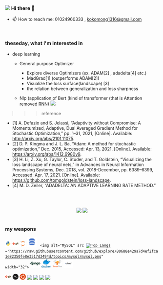 ### <img src="https://media.giphy.com/media/hvRJCLFzcasrR4ia7z/giphy.gif" width="25px"> Hi there 👋 
- 📫 How to reach me: 01024960333 , kokomong1316@gmail.com

<br>

### theseday, what i'm interested in  <br> 
- deep learning 
    -  General purpose Optimizer 
        - Explore diverse Optimizers (ex. ADAM[2] , adadelta[4]  etc.)
        - MadGrad[1] (outperforms ADAM[2])
        - Visualize the loss surface(landscape) [3]
        - the relation between generalization and loss sharpness
        
    - Nlp (application of Bert (kind of transformer (that is Attention removed RNN)
![](https://gaussian37.github.io/assets/img/dl/concept/transformer/0.png)

>>>reference
- [1] A. Defazio and S. Jelassi, “Adaptivity without Compromise: A Momentumized, Adaptive, Dual Averaged Gradient Method for Stochastic Optimization,” pp. 1–31, 2021, [Online]. Available: http://arxiv.org/abs/2101.11075.
- [2] D. P. Kingma and J. L. Ba, “Adam: A method for stochastic optimization,” Dec. 2015, Accessed: Apr. 13, 2021. [Online]. Available: https://arxiv.org/abs/1412.6980v9.
- [3] H. Li, Z. Xu, G. Taylor, C. Studer, and T. Goldstein, “Visualizing the loss landscape of neural nets,” in Advances in Neural Information Processing Systems, Dec. 2018, vol. 2018-December, pp. 6389–6399, Accessed: Apr. 17, 2021. [Online]. Available: https://github.com/tomgoldstein/loss-landscape.
- [4] M. D. Zeiler, “ADADELTA: AN ADAPTIVE LEARNING RATE METHOD.”
<br>
<br>
<br>
 <div align=center>
    <img src='https://github-readme-stats.vercel.app/api/top-langs/?username=epsilon-deltta&layout=compact&hide=Shell,Batchifile,PowerShell&langs_count=6&theme=react'>
    <img src='https://github-readme-stats.vercel.app/api?username=epsilon-deltta'>
</div>
<br> 

### my weapons

<code><img title="Python" height="20" src="https://raw.githubusercontent.com/github/explore/80688e429a7d4ef2fca1e82350fe8e3517d3494d/topics/python/python.png"></code>
<code><img title="Git and Github" height="20" src="https://raw.githubusercontent.com/github/explore/80688e429a7d4ef2fca1e82350fe8e3517d3494d/topics/git/git.png"></code>
<code><img title="Jupyter Notebooks and Lab" height="20" src="https://raw.githubusercontent.com/github/explore/80688e429a7d4ef2fca1e82350fe8e3517d3494d/topics/jupyter-notebook/jupyter-notebook.png"></code>
<code><img alt="SQL" src="https://raw.githubusercontent.com/github/explore/80688e429a7d4ef2fca1e82350fe8e3517d3494d/topics/sql/sql.png" width="32"></code>
<code>
    <img alt="MySQL" src  [![Top Langs](https://github-readme-stats.vercel.app/api/top-langs/?username=firstquarter-J&layut=compact&hide=Shell,Batchifile,PowerShell&langs_count=6&theme=react)](https://github.com/firstquarter-J/github-readme-stats)="https://raw.githubusercontent.com/github/explore/80688e429a7d4ef2fca1e82350fe8e3517d3494d/topics/mysql/mysql.png" width="32"></code>
<code><img alt="Djagno" src="https://raw.githubusercontent.com/github/explore/80688e429a7d4ef2fca1e82350fe8e3517d3494d/topics/django/django.png" width="32"></code>
<code><img alt="Docker" src="https://raw.githubusercontent.com/github/explore/80688e429a7d4ef2fca1e82350fe8e3517d3494d/topics/docker/docker.png" width="32"></code>
<code><img alt="tensorflow" src="https://raw.githubusercontent.com/github/explore/80688e429a7d4ef2fca1e82350fe8e3517d3494d/topics/tensorflow/tensorflow.png" width="32"></code>
<code><img alt="jQuery" src="https://raw.githubusercontent.com/github/explore/80688e429a7d4ef2fca1e82350fe8e3517d3494d/topics/jquery/jquery.png" width="32"></code>

<code><img height="20" src="https://raw.githubusercontent.com/github/explore/80688e429a7d4ef2fca1e82350fe8e3517d3494d/topics/git/git.png"></code>
<code><img height="20" src="https://raw.githubusercontent.com/github/explore/80688e429a7d4ef2fca1e82350fe8e3517d3494d/topics/terminal/terminal.png"></code>
<code><img height="20" src="https://raw.githubusercontent.com/github/explore/80688e429a7d4ef2fca1e82350fe8e3517d3494d/topics/ubuntu/ubuntu.png"></code>
<code><img height="20" src="https://banner2.cleanpng.com/20180204/gbw/kisspng-macintosh-mac-os-x-lion-macos-macbook-operating-sy-apple-logo-5a77a762126b40.8775341115177910740755.jpg"></code>
<code><img height="20" src="https://upload.wikimedia.org/wikipedia/commons/c/c7/Windows_logo_-_2012.png"></code>
<code><img height="20" src="http://logovectordl.com/wp-content/uploads/2019/11/notion-labs-inc-logo-vector.png"></code>
<code><img height="20" src="https://post.flow.team/wp-content/uploads/2020/02/flow_logo.gif"></code>



<!--
- These day I'm leading [YGL_Renaissance](https://github.com/yg-renaissance) this team (Data Analysis Team)  
#### what i experienced
<code><img alt="Tableau" src="https://cdn.filepicker.io/api/file/jZDILlufSOSDOkuJTZ7J" width="32"></code>
<code><img title="SQL" height="20" src="https://image.flaticon.com/icons/svg/29/29594.svg"></code>
![Tech Blog Badge](http://img.shields.io/badge/-java-black?style=flat-square&logo=java)
![Tech Blog Badge](http://img.shields.io/badge/-mysql-black?style=flat-square&logo=mysql)
![Tech Blog Badge](http://img.shields.io/badge/-postgresql-black?style=flat-square&logo=postgresql)
![Tech Blog Badge](http://img.shields.io/badge/-android-black?style=flat-square&logo=android)
![Tech Blog Badge](http://img.shields.io/badge/-npm-black?style=flat-square&logo=npm)
![Tech Blog Badge](http://img.shields.io/badge/-win32-black?style=flat-square&logo=win32)
![linux](http://img.shields.io/badge/-win32-black?style=flat-square&logo=linux)
--!>
